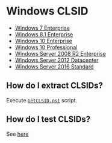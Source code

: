 # Windows CLSID

* [Windows 7 Enterprise](./Windows_7_Enterprise)  
* [Windows 8.1 Enterprise](./Windows_8.1_Enterprise)  
* [Windows 10 Enterprise](./Windows_10_Enterprise)
* [Windows 10 Professional](./Windows_10_Pro)
* [Windows Server 2008 R2 Enterprise](./Windows_Server_2008_R2_Enterprise)
* [Windows Server 2012 Datacenter](./Windows_Server_2012_Datacenter)
* [Windows Server 2016 Standard](./Windows_Server_2016_Standard)


## How do I extract CLSIDs?
Execute [`GetCLSID.ps1`](./GetCLSID.ps1) script.

## How do I test CLSIDs?
See [here](../Test)
